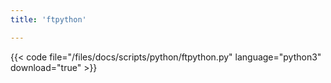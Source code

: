 ```yaml
---
title: 'ftpython'

---
```


{{< code file="/files/docs/scripts/python/ftpython.py" language="python3" download="true" >}}
